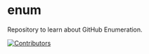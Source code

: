 # enum
Repository to learn about GitHub Enumeration.

























































































































[![Contributors](https://img.shields.io/badge/Contributors-3-brightgreen)](https://github.com/EurydiceCorp/enum/graphs/contributors)

